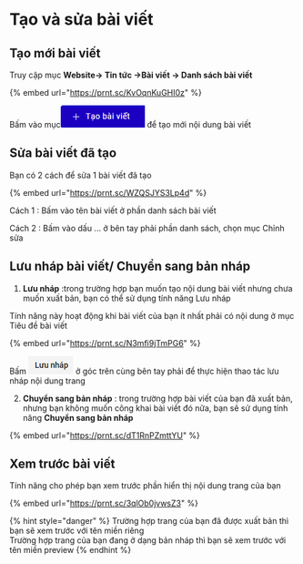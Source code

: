 # Tạo và sửa bài viết

## Tạo mới bài viết&#x20;

Truy cập mục **Website-> Tin tức ->Bài viết -> Danh sách bài viết**

{% embed url="https://prnt.sc/KvOqnKuGHI0z" %}

Bấm vào mục![](<../../../.gitbook/assets/image (1107).png>) để tạo mới nội dung bài viết&#x20;

## Sửa bài viết đã tạo

Bạn có 2 cách để sửa 1 bài viết đã tạo&#x20;

{% embed url="https://prnt.sc/WZQSJYS3Lp4d" %}

Cách 1 : Bấm vào tên bài viết ở phần danh sách bài viết&#x20;

Cách 2 : Bấm vào dấu ... ở bên tay phải phần danh sách, chọn mục Chỉnh sửa&#x20;

## Lưu nháp bài viết/ Chuyển sang bản nháp &#x20;

1. **Lưu nháp** :trong trường hợp bạn muốn tạo nội dung bài viết nhưng chưa muốn xuất bản, bạn có thể sử dụng tính năng Lưu nháp&#x20;

Tính năng này hoạt động khi bài viết của bạn ít nhất phải có nội dung ở mục Tiêu đề bài viết&#x20;

{% embed url="https://prnt.sc/N3mfi9jTmPG6" %}

Bấm ![](<../../../.gitbook/assets/image (768).png>) ở góc trên cùng bên tay phải để thực hiện thao tác lưu nháp nội dung trang&#x20;



2. **Chuyển sang bản nháp** : trong trường hợp bài viết của bạn đã xuất bản, nhưng bạn không muốn công khai bài viết đó nữa, bạn sẽ sử dụng tính năng **Chuyển sang bản nháp**&#x20;

{% embed url="https://prnt.sc/dT1RnPZmttYU" %}



## Xem trước bài viết&#x20;

Tính năng cho phép bạn xem trước phần hiển thị nội dung trang của bạn&#x20;

{% embed url="https://prnt.sc/3qlOb0jvwsZ3" %}

{% hint style="danger" %}
Trường hợp trang của bạn đã được xuất bản thì bạn sẽ xem trước với tên miền riêng \
Trường hợp trang của bạn đang ở dạng bản nháp thì bạn sẽ xem trước với tên miền preview&#x20;
{% endhint %}
